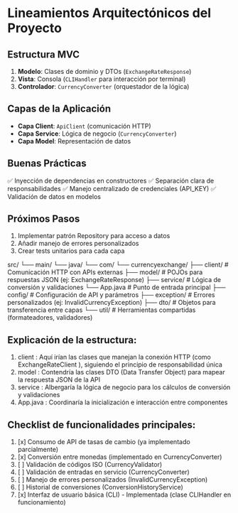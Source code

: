 # Lineamientos Arquitectónicos del Proyecto

## Estructura MVC
1. **Modelo**: Clases de dominio y DTOs (`ExchangeRateResponse`)
2. **Vista**: Consola (`CLIHandler` para interacción por terminal)
3. **Controlador**: `CurrencyConverter` (orquestador de la lógica)

## Capas de la Aplicación
- **Capa Client**: `ApiClient` (comunicación HTTP)
- **Capa Service**: Lógica de negocio (`CurrencyConverter`)
- **Capa Model**: Representación de datos

## Buenas Prácticas
✅ Inyección de dependencias en constructores
✅ Separación clara de responsabilidades
✅ Manejo centralizado de credenciales (API_KEY)
✅ Validación de datos en modelos

## Próximos Pasos
1. Implementar patrón Repository para acceso a datos
2. Añadir manejo de errores personalizados
3. Crear tests unitarios para cada capa

src/
└── main/
    └── java/
        └── com/
            └── currencyexchange/
                ├── client/       # Comunicación HTTP con APIs externas
                ├── model/        # POJOs para respuestas JSON (ej: ExchangeRateResponse)
                ├── service/      # Lógica de conversión y validaciones
                └── App.java      # Punto de entrada principal
                ├── config/      # Configuración de API y parámetros
                ├── exception/   # Errores personalizados (ej: InvalidCurrencyException)
                ├── dto/         # Objetos para transferencia entre capas
                └── util/        # Herramientas compartidas (formateadores, validadores)

## Explicación de la estructura:

1. client : Aquí irían las clases que manejan la conexión HTTP (como ExchangeRateClient ), siguiendo el principio de responsabilidad única
2. model : Contendría las clases DTO (Data Transfer Object) para mapear la respuesta JSON de la API
3. service : Albergaría la lógica de negocio para los cálculos de conversión y validaciones
4. App.java : Coordinaría la inicialización e interacción entre componentes


## Checklist de funcionalidades principales:

1. [x] Consumo de API de tasas de cambio (ya implementado parcialmente)
2. [x] Conversión entre monedas (implementado en CurrencyConverter)
3. [ ] Validación de códigos ISO (CurrencyValidator)
4. [ ] Validación de entradas en servicio (CurrencyConverter)
5. [ ] Manejo de errores personalizados (InvalidCurrencyException)
6. [ ] Historial de conversiones (ConversionHistoryService)
7. [x] Interfaz de usuario básica (CLI) - Implementada (clase CLIHandler en funcionamiento)